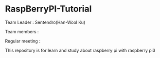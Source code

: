 # RaspBerryPI-Tutorial

Team Leader : Sentendro(Han-Wool Ku)

Team members :

Regular meeting :

This repository is for learn and study about raspberry pi with raspberry pi3
